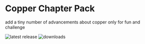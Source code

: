 # Copper Chapter Pack

add a tiny number of advancements about copper only for fun and challenge

![latest release](https://img.shields.io/github/v/release/LTHCTheMaster/Copper-Chapter-Pack?style=flat-square) ![downloads](https://img.shields.io/github/downloads/LTHCTheMaster/Copper-Chapter-Pack/total?style=flat-square)
